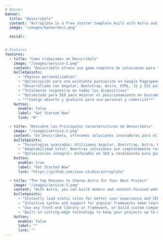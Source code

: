 ```yaml
---
# Banner
banner:
  title: "Devscribelo"
  content: "Astroplate is a free starter template built with Astro and TailwindCSS, providing everything you need to jumpstart your Astro project and save valuable time."
  image: "/images/bannerdevs.png"

  social:
  

# Features
features:
  - title: "Como trabajamos en Devscribelo"
    image: "/images/service-1.png"
    content: "Devscribelo ofrece una gama completa de soluciones para tus necesidades web, incluyendo páginas web, landings, aplicaciones de gestión y más. Descubre lo que te ofrecemos."
    bulletpoints:
      - "Páginas personalizables"
      - "Optimización para una excelente puntuación en Google Pagespeed"
      - "Desarrollado con Angular, Bootstrap, Astro, HTML, JS y CSS para una apariencia moderna y adaptable"
      - "Totalmente responsive en todos los dispositivos"
      - "Optimizado para SEO para mejorar el posicionamiento en buscadores"
      - "**Código abierto y gratuito para uso personal y comercial**"
    button:
      enable: false
      label: "Get Started Now"
      link: "#"

  - title: "Descubre las Principales Características de Devscribelo"
    image: "/images/service-2.png"
    content: "En Devscribelo, ofrecemos soluciones innovadoras para el desarrollo web con una variedad de tecnologías y herramientas. Conoce algunas de nuestras características clave que hacen que nuestro servicio sea único."
    bulletpoints:
      - "Tecnologías avanzadas: Utilizamos Angular, Bootstrap, Astro, HTML, JS y CSS para desarrollar proyectos web de alto rendimiento."
      - "Adaptabilidad total: Nuestras soluciones son completamente responsivas y personalizables para cualquier dispositivo."
      - "Optimización integral: Enfocados en SEO y rendimiento para garantizar la mejor experiencia de usuario y visibilidad en motores de búsqueda."
    button:
      enable: true
      label: "Get Started Now"
      link: "https://github.com/zeon-studio/astroplate"

  - title: "The Top Reasons to Choose Astro for Your Next Project"
    image: "/images/service-3.png"
    content: "With Astro, you can build modern and content-focused websites without sacrificing performance or ease of use."
    bulletpoints:
      - "Instantly load static sites for better user experience and SEO."
      - "Intuitive syntax and support for popular frameworks make learning and using Astro a breeze."
      - "Use any front-end library or framework, or build custom components, for any project size."
      - "Built on cutting-edge technology to keep your projects up-to-date with the latest web standards."
    button:
      enable: false
      label: ""
      link: ""
---
```

